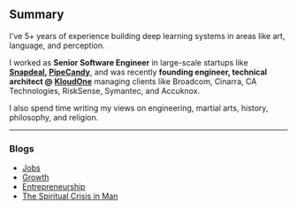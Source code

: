 ## Summary

I've 5+ years of experience building deep learning systems in areas like art, language, and perception.

I worked as **Senior Software Engineer** in large-scale startups like **[Snapdeal](https://www.snapdeal.com/), [PipeCandy](https://pipecandy.com/)**, and was recently **founding engineer, technical architect @ [KloudOne](https://www.kloudone.com/)** managing clients like Broadcom, Cinarra, CA Technologies, RiskSense, Symantec, and Accuknox.

I also spend time writing my views on engineering, martial arts, history, philosophy, and religion. 

--- 


### Blogs
* [Jobs](https://www.linkedin.com/pulse/future-jobs-fauzan-baig/?trackingId=9fagDVmCTpGLsJ%2BtnHWZgw%3D%3D)
* [Growth](https://www.linkedin.com/pulse/growth-fauzan-baig/)
* [Entrepreneurship](https://www.linkedin.com/pulse/entrepreneurship-fauzan-baig/)
* [The Spiritual Crisis in Man](https://www.linkedin.com/pulse/spiritual-crisis-man-fauzan-baig/?trackingId=UhAlcDFIRZiRSFBAAY8UAQ%3D%3D)
